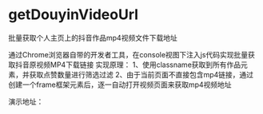 # getDouyinVideoUrl
批量获取个人主页上的抖音作品mp4视频文件下载地址


通过Chrome浏览器自带的开发者工具，在console视图下注入js代码实现批量获取抖音原视频MP4下载链接
实现原理：
1、使用classname获取到所有作品元素，并获取点赞数量进行筛选过滤
2、由于当前页面不直接包含mp4链接，通过创建一个frame框架元素后，逐一自动打开视频页面来获取mp4视频地址

演示地址：
